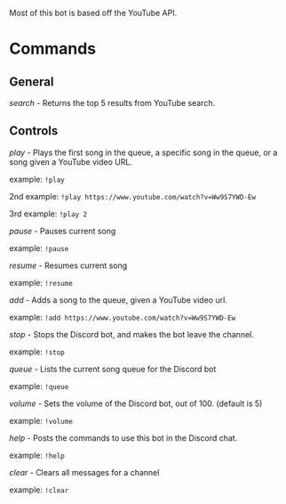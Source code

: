 Most of this bot is based off the YouTube API.

# Commands

## General

_search_ - Returns the top 5 results from YouTube search.

## Controls

_play_ - Plays the first song in the queue, a specific song in the queue, or a
song given a YouTube video URL.

example: `!play`

2nd example: `!play https://www.youtube.com/watch?v=Ww9S7YWD-Ew`

3rd example: `!play 2`

_pause_ - Pauses current song

example: `!pause`

_resume_ - Resumes current song

example: `!resume`

_add_ - Adds a song to the queue, given a YouTube video url.

example: `!add https://www.youtube.com/watch?v=Ww9S7YWD-Ew`

_stop_ - Stops the Discord bot, and makes the bot leave the channel.

example: `!stop`

_queue_ - Lists the current song queue for the Discord bot

example: `!queue`

_volume_ - Sets the volume of the Discord bot, out of 100. (default is 5)

example: `!volume`

_help_ - Posts the commands to use this bot in the Discord chat.

example: `!help`

_clear_ - Clears all messages for a channel

example: `!clear`

<!---
## Playlists

_playlist list_ - Lists all the playlists for your Discord account.

_playlist add_ - Adds a YouTube playlist to your list of playlists.

_playlist remove_ - Removes a YouTube playlist from your list of playlists.

_playlist play_ - Plays a playlist on your list of playlists.

### Adding Playlists

#### YouTube
--->

<!---
#### Spotify

Currently, Spotify doesn't allow you to stream music via their API. However, you
can convert a spotify playlist to a YouTube playlist on your account, by using
the command:

`!add spotify [spotify url]`

-->
